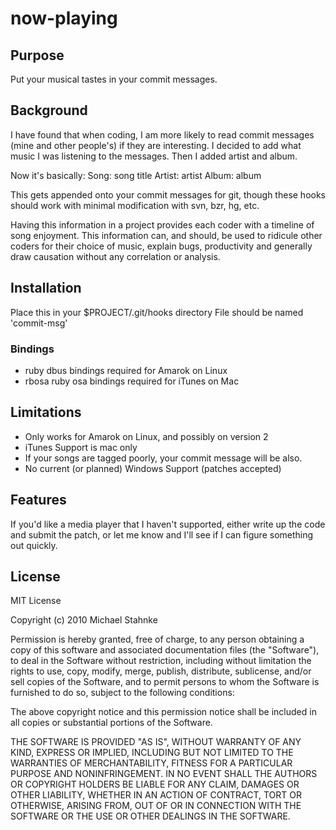 # now-playing #

## Purpose 
Put your musical tastes in your commit messages. 

## Background 
I have found that when coding, I am more likely to read commit messages (mine and other people's) if they are interesting. I decided to add what music I was listening to the messages.  Then I added artist and album. 

Now it's basically:
    Song: song title
    Artist: artist
    Album: album 

This gets appended onto your commit messages for git, though these hooks should work with minimal modification with svn, bzr, hg, etc. 

Having this information in a project provides each coder with a timeline of song enjoyment.  This information can, and should, be used to ridicule other coders for their choice of music, explain bugs, productivity and generally draw causation without any correlation or analysis. 


## Installation   
Place this in your $PROJECT/.git/hooks directory
File should be named 'commit-msg'
 
### Bindings 
* ruby dbus bindings required for Amarok on Linux
* rbosa ruby osa bindings required for iTunes on Mac

##  Limitations 
* Only works for Amarok on Linux, and possibly on version 2
* iTunes Support is mac only
* If your songs are tagged poorly, your commit message will be also.
* No current (or planned) Windows Support  (patches accepted)

## Features 

If you'd like a media player that I haven't supported, either write up the code and submit the patch, or let me know and I'll see if I can figure something out quickly.  

## License  
MIT License


Copyright (c) 2010 Michael Stahnke

Permission is hereby granted, free of charge, to any person obtaining
a copy of this software and associated documentation files (the
"Software"), to deal in the Software without restriction, including
without limitation the rights to use, copy, modify, merge, publish,
distribute, sublicense, and/or sell copies of the Software, and to
permit persons to whom the Software is furnished to do so, subject to
the following conditions:

The above copyright notice and this permission notice shall be
included in all copies or substantial portions of the Software.

THE SOFTWARE IS PROVIDED "AS IS", WITHOUT WARRANTY OF ANY KIND,
EXPRESS OR IMPLIED, INCLUDING BUT NOT LIMITED TO THE WARRANTIES OF
MERCHANTABILITY, FITNESS FOR A PARTICULAR PURPOSE AND
NONINFRINGEMENT. IN NO EVENT SHALL THE AUTHORS OR COPYRIGHT HOLDERS BE
LIABLE FOR ANY CLAIM, DAMAGES OR OTHER LIABILITY, WHETHER IN AN ACTION
OF CONTRACT, TORT OR OTHERWISE, ARISING FROM, OUT OF OR IN CONNECTION
WITH THE SOFTWARE OR THE USE OR OTHER DEALINGS IN THE SOFTWARE.
